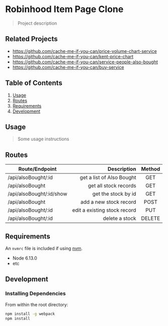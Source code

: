 # Robinhood Item Page Clone

> Project description

## Related Projects

  - https://github.com/cache-me-if-you-can/price-volume-chart-service
  - https://github.com/cache-me-if-you-can/kent-price-chart
  - https://github.com/cache-me-if-you-can/service-people-also-bought
  - https://github.com/cache-me-if-you-can/buy-service

## Table of Contents

1. [Usage](#Usage)
1. [Routes](#Routes)
1. [Requirements](#requirements)
1. [Development](#development)

## Usage

> Some usage instructions

## Routes

| Route/Endpoint                | Description                            | Method  |
| ----------------------------- |---------------------------------------:| :------:|
| /api/alsoBought/:id           | get a list of Also Bought              | GET     |
| /api/alsoBought               | get all stock records                  | GET     |
| /api/alsoBought/:id/show      | get the stock by id                    | GET     |
| /api/alsoBought               | add a new stock record                 | POST    |
| /api/alsoBought/:id           | edit a existing stock record           | PUT     |
| /api/alsoBought/:id           | delete a stock                         | DELETE  |

## Requirements

An `nvmrc` file is included if using [nvm](https://github.com/creationix/nvm).

- Node 6.13.0
- etc

## Development

### Installing Dependencies

From within the root directory:

```sh
npm install -g webpack
npm install
```

